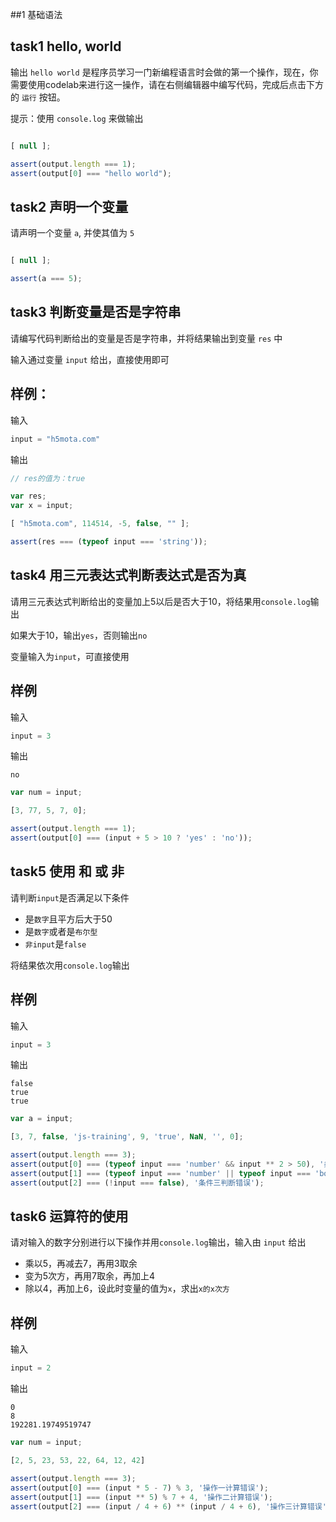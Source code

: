 ##1 基础语法

## task1 hello, world

输出 `hello world` 是程序员学习一门新编程语言时会做的第一个操作，现在，你需要使用codelab来进行这一操作，请在右侧编辑器中编写代码，完成后点击下方的 `运行` 按钮。

提示：使用 `console.log` 来做输出

```js init
```

```js input
[ null ];
```

```js judger
assert(output.length === 1);
assert(output[0] === "hello world");
```

## task2 声明一个变量

请声明一个变量 `a`, 并使其值为 `5`

```js init
```

```js input
[ null ];
```

```js judger
assert(a === 5);
```

## task3 判断变量是否是字符串

请编写代码判断给出的变量是否是字符串，并将结果输出到变量 `res` 中

输入通过变量 `input` 给出，直接使用即可

## 样例：

输入
```js
input = "h5mota.com"
```

输出
```js
// res的值为：true
```

```js init
var res;
var x = input;
```

```js input
[ "h5mota.com", 114514, -5, false, "" ];
```

```js judger
assert(res === (typeof input === 'string'));
```

## task4 用三元表达式判断表达式是否为真

请用三元表达式判断给出的变量加上5以后是否大于10，将结果用`console.log`输出

如果大于10，输出`yes`，否则输出`no`

变量输入为`input`，可直接使用

## 样例

输入
```js
input = 3
```

输出
```
no
```

```js init 
var num = input;
```

```js input
[3, 77, 5, 7, 0];
```

```js judger
assert(output.length === 1);
assert(output[0] === (input + 5 > 10 ? 'yes' : 'no'));
```

## task5 使用 和 或 非

请判断`input`是否满足以下条件
- 是`数字`且平方后大于50
- 是`数字`或者是`布尔型`
- `非input`是`false`

将结果依次用`console.log`输出

## 样例

输入
```js
input = 3
```

输出
```
false
true
true
```

```js init
var a = input;
```

```js input
[3, 7, false, 'js-training', 9, 'true', NaN, '', 0];
```

```js judger
assert(output.length === 3);
assert(output[0] === (typeof input === 'number' && input ** 2 > 50), '条件一判断错误');
assert(output[1] === (typeof input === 'number' || typeof input === 'boolean'), '条件二判断错误');
assert(output[2] === (!input === false), '条件三判断错误');
```

## task6 运算符的使用

请对输入的数字分别进行以下操作并用`console.log`输出，输入由 `input` 给出

- 乘以5，再减去7，再用3取余
- 变为5次方，再用7取余，再加上4
- 除以4，再加上6，设此时变量的值为`x`，求出`x的x次方`

## 样例

输入
```js
input = 2
```

输出
```
0
8
192281.19749519747
```

```js init
var num = input;
```

```js input
[2, 5, 23, 53, 22, 64, 12, 42]
```

```js judger
assert(output.length === 3);
assert(output[0] === (input * 5 - 7) % 3, '操作一计算错误');
assert(output[1] === (input ** 5) % 7 + 4, '操作二计算错误');
assert(output[2] === (input / 4 + 6) ** (input / 4 + 6), '操作三计算错误');
```